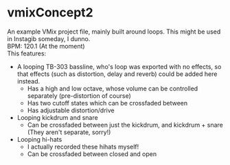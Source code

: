 # vmixConcept2
 An example VMix project file, mainly built around loops. This might be used in Instagib someday, I dunno.  
 BPM: 120.1 (At the moment)  
 This features:
 * A looping TB-303 bassline, who's loop was exported with no effects, so that effects (such as distortion, delay and reverb) could be added here instead.
    * Has a high and low octave, whose volume can be controlled separately (pre-distortion of course)
    * Has two cutoff states which can be crossfaded between
    * Has adjustable distortion/drive
 * Looping kickdrum and snare
    * Can be crossfaded between just the kickdrum, and kickdrum + snare (They aren't separate, sorry!)
 * Looping hi-hats
    * I actually recorded these hihats myself!
    * Can be crossfaded between closed and open

